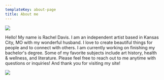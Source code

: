 ```yaml
---
templateKey: about-page
title: About me
---
```

![](/img/20191221_183332.jpg)

Hello! My name is Rachel Davis. I am an independent artist based in Kansas City, MO with my wonderful husband. I love to create beautiful things for people and to connect with others. I am currently working on finishing my bachelor's degree. Some of my favorite subjects include art history, health & wellness, and literature. Please feel free to reach out to me anytime with questions or inquiries! And thank you for visiting my site!

![](/img/20200227_165341-1-.jpg)
